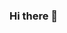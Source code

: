 ### Hi there 👋

<!--
**NicolasDM90/NicolasDM90** is a ✨ _special_ ✨ repository because its `README.md` (this file) appears on your GitHub profile.

Here are some ideas to get you started:

- 🔭 I’m currently working com gerenciamento financ
-  🌱 I’m currently learning  HTML, CSS   e JavaScript
- 👯  Eu estou procurando uma oportunidade de colocar em prática meus novos conhecimentos
- 🤔 I’m looking for help with  minha carreira 
- 💬 Ask me about  o que  quiser
- 📫 How to reach me: nicolasdm_14@hotmail.com
- 😄 Pronouns: Nico
- ⚡ Fun fact:  Apaixonado por computadores,  concluindo faculdade de Analise e Desenvolvimento de Sistemas
-->
